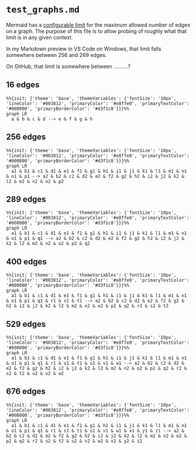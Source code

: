 # `test_graphs.md`

Mermaid has a [configurable limit] for the maximum allowed number of edges on a
graph. The purpose of this file is to allow probing of roughly what that limit
is in any given context.

In my Markdown preview in VS Code on Windows, that limit falls somewhere between
256 and 269 edges.

On GitHub, that limit is somewhere between ..........?

## 16 edges

```mermaid
%%{init: {'theme': 'base', 'themeVariables': {'fontSize': '10px', 'lineColor': '#003812', 'primaryColor': '#e8ffe0', 'primaryTextColor': '#000000', 'primaryBorderColor': '#d3f1c8'}}}%%
graph LR
  a & b & c & d --> e & f & g & h

```

## 256 edges

```mermaid
%%{init: {'theme': 'base', 'themeVariables': {'fontSize': '10px', 'lineColor': '#003812', 'primaryColor': '#e8ffe0', 'primaryTextColor': '#000000', 'primaryBorderColor': '#d3f1c8'}}}%%
graph LR
  a1 & b1 & c1 & d1 & e1 & f1 & g1 & h1 & i1 & j1 & k1 & l1 & m1 & n1 & o1 & p1 --> a2 & b2 & c2 & d2 & e2 & f2 & g2 & h2 & i2 & j2 & k2 & l2 & m2 & n2 & o2 & p2

```

## 289 edges

```mermaid
%%{init: {'theme': 'base', 'themeVariables': {'fontSize': '10px', 'lineColor': '#003812', 'primaryColor': '#e8ffe0', 'primaryTextColor': '#000000', 'primaryBorderColor': '#d3f1c8'}}}%%
graph LR
  a1 & b1 & c1 & d1 & e1 & f1 & g1 & h1 & i1 & j1 & k1 & l1 & m1 & n1 & o1 & p1 & q1 --> a2 & b2 & c2 & d2 & e2 & f2 & g2 & h2 & i2 & j2 & k2 & l2 & m2 & n2 & o2 & p2 & q2

```

## 400 edges

```mermaid
%%{init: {'theme': 'base', 'themeVariables': {'fontSize': '10px', 'lineColor': '#003812', 'primaryColor': '#e8ffe0', 'primaryTextColor': '#000000', 'primaryBorderColor': '#d3f1c8'}}}%%
graph LR
  a1 & b1 & c1 & d1 & e1 & f1 & g1 & h1 & i1 & j1 & k1 & l1 & m1 & n1 & o1 & p1 & q1 & r1 & s1 & t1 --> a2 & b2 & c2 & d2 & e2 & f2 & g2 & h2 & i2 & j2 & k2 & l2 & m2 & n2 & o2 & p2 & q2 & r2 & s2 & t2

```

## 529 edges

```mermaid
%%{init: {'theme': 'base', 'themeVariables': {'fontSize': '10px', 'lineColor': '#003812', 'primaryColor': '#e8ffe0', 'primaryTextColor': '#000000', 'primaryBorderColor': '#d3f1c8'}}}%%
graph LR
  a1 & b1 & c1 & d1 & e1 & f1 & g1 & h1 & i1 & j1 & k1 & l1 & m1 & n1 & o1 & p1 & q1 & r1 & s1 & t1 & u1 & v1 & w1 --> a2 & b2 & c2 & d2 & e2 & f2 & g2 & h2 & i2 & j2 & k2 & l2 & m2 & n2 & o2 & p2 & q2 & r2 & s2 & t2 & u2 & v2 & w2

```

## 676 edges

```mermaid
%%{init: {'theme': 'base', 'themeVariables': {'fontSize': '10px', 'lineColor': '#003812', 'primaryColor': '#e8ffe0', 'primaryTextColor': '#000000', 'primaryBorderColor': '#d3f1c8'}}}%%
graph LR
  a1 & b1 & c1 & d1 & e1 & f1 & g1 & h1 & i1 & j1 & k1 & l1 & m1 & n1 & o1 & p1 & q1 & r1 & s1 & t1 & u1 & v1 & w1 & x1 & y1 & z1 --> a2 & b2 & c2 & d2 & e2 & f2 & g2 & h2 & i2 & j2 & k2 & l2 & m2 & n2 & o2 & p2 & q2 & r2 & s2 & t2 & u2 & v2 & w2 & x2 & y2 & z2

```

[configurable limit]: https://github.com/mermaid-js/mermaid/pull/5086
